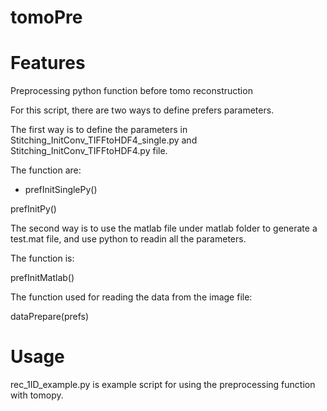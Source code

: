 tomoPre
============

Features
============

Preprocessing python function before tomo reconstruction

For this script, there are two ways to define prefers parameters. 

The first way is to define the parameters in Stitching_InitConv_TIFFtoHDF4_single.py and Stitching_InitConv_TIFFtoHDF4.py file.

The function are:

* prefInitSinglePy()

prefInitPy()

The second way is to use the matlab file under matlab folder to generate a test.mat file, and use python to readin all the parameters.

The function is:

prefInitMatlab()

The function used for reading the data from the image file:

dataPrepare(prefs)

Usage
============
rec_1ID_example.py is example script for using the preprocessing function with tomopy.
